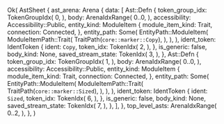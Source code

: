Ok(
    AstSheet {
        ast_arena: Arena {
            data: [
                Ast::Defn {
                    token_group_idx: TokenGroupIdx(
                        0,
                    ),
                    body: ArenaIdxRange(
                        0..0,
                    ),
                    accessibility: Accessibility::Public,
                    entity_kind: ModuleItem {
                        module_item_kind: Trait,
                        connection: Connected,
                    },
                    entity_path: Some(
                        EntityPath::ModuleItem(
                            ModuleItemPath::Trait(
                                TraitPath(`core::marker::Copy`),
                            ),
                        ),
                    ),
                    ident_token: IdentToken {
                        ident: `Copy`,
                        token_idx: TokenIdx(
                            2,
                        ),
                    },
                    is_generic: false,
                    body_kind: None,
                    saved_stream_state: TokenIdx(
                        3,
                    ),
                },
                Ast::Defn {
                    token_group_idx: TokenGroupIdx(
                        1,
                    ),
                    body: ArenaIdxRange(
                        0..0,
                    ),
                    accessibility: Accessibility::Public,
                    entity_kind: ModuleItem {
                        module_item_kind: Trait,
                        connection: Connected,
                    },
                    entity_path: Some(
                        EntityPath::ModuleItem(
                            ModuleItemPath::Trait(
                                TraitPath(`core::marker::Sized`),
                            ),
                        ),
                    ),
                    ident_token: IdentToken {
                        ident: `Sized`,
                        token_idx: TokenIdx(
                            6,
                        ),
                    },
                    is_generic: false,
                    body_kind: None,
                    saved_stream_state: TokenIdx(
                        7,
                    ),
                },
            ],
        },
        top_level_asts: ArenaIdxRange(
            0..2,
        ),
    },
)